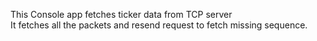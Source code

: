 This Console app fetches ticker data from TCP server  
It fetches all the packets and resend request to fetch missing sequence.

